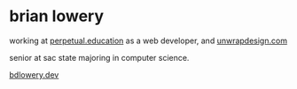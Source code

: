 # brian lowery

working at [perpetual.education](https://perpetual.education/) as a web developer, and [unwrapdesign.com](https://www.unwrapdesign.com/)

senior at sac state majoring in computer science.

[bdlowery.dev](https://bdlowery.dev)
